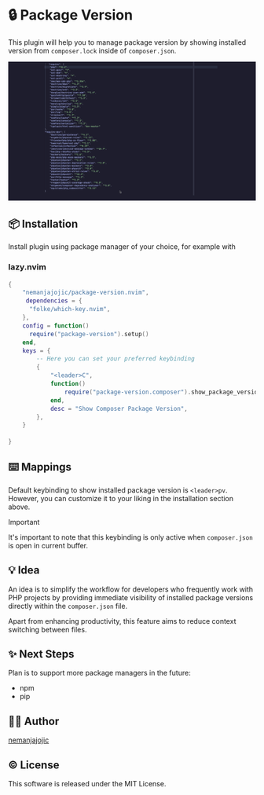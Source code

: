 # 🔒 Package Version

This plugin will help you to manage package version by showing installed version
from `composer.lock` inside of `composer.json`.

![Package version](/images/package-version.gif)

## 📦 Installation

Install plugin using package manager of your choice, for example with

### lazy.nvim

```lua
{
    "nemanjajojic/package-version.nvim",
     dependencies = {
      "folke/which-key.nvim",
    },
    config = function()
      require("package-version").setup()
    end,
    keys = {
        -- Here you can set your preferred keybinding
        {
            "<leader>C",
            function()
                require("package-version.composer").show_package_version_virtual_text()
            end,
            desc = "Show Composer Package Version",
        },
    }

}
```

## ⌨️ Mappings

Default keybinding to show installed package version is `<leader>pv`. However,
you can customize it to your liking in the installation section above.

> [!IMPORTANT]  
> It's important to note that this keybinding is only active
> when `composer.json` is open in current buffer.

## 💡 Idea

An idea is to simplify the workflow for developers who frequently work with
PHP projects by providing immediate visibility of installed package versions directly
within the `composer.json` file.

Apart from enhancing productivity, this feature aims to reduce
context switching between files.

## ✨ Next Steps

Plan is to support more package managers in the future:

- npm
- pip

## 👨‍💻 Author

[nemanjajojic](https://github.com/nemanjajojic)

## © License

This software is released under the MIT License.
